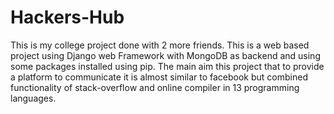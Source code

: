 # Hackers-Hub
This is my college project done with 2 more friends. This is a web based project using Django web Framework with MongoDB as backend and using some packages installed using pip. The main aim this project that to provide a platform to communicate it is almost similar to facebook but combined functionality of stack-overflow and online compiler in 13 programming languages.
